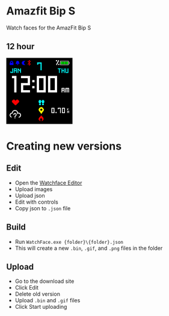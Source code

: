 # Amazfit Bip S

Watch faces for the AmazFit Bip S

## 12 hour

[![no-seconds](https://github.com/UziTech/watchfaces/raw/master/amazfit_bip_s/no-seconds/no-seconds_packed_animated.gif)](https://amazfitwatchfaces.com/bip/view/39727)

# Creating new versions

## Edit

- Open the [Watchface Editor](https://amazfitwatchfaces.com/editor/watchfaceEditor/?bip)
- Upload images
- Upload json
- Edit with controls
- Copy json to `.json` file

## Build

- Run `WatchFace.exe {folder}\{folder}.json`
- This will create a new `.bin`, `.gif`, and `.png` files in the folder

## Upload

- Go to the download site
- Click Edit
- Delete old version
- Upload `.bin` and `.gif` files
- Click Start uploading
